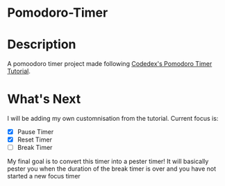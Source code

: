 # Pomodoro-Timer

# Description
A pomoodoro timer project made following [Codedex's Pomodoro Timer Tutorial](https://www.codedex.io/projects/build-a-pomodoro-app-with-html-css-js).

# What's Next
I will be adding my own customnisation from the tutorial. 
Current focus is:
- [x] Pause Timer
- [x] Reset Timer
- [ ] Break Timer

My final goal is to convert this timer into a pester timer! It will basically pester you when the duration of the break timer is over and you have not started a new focus timer 
